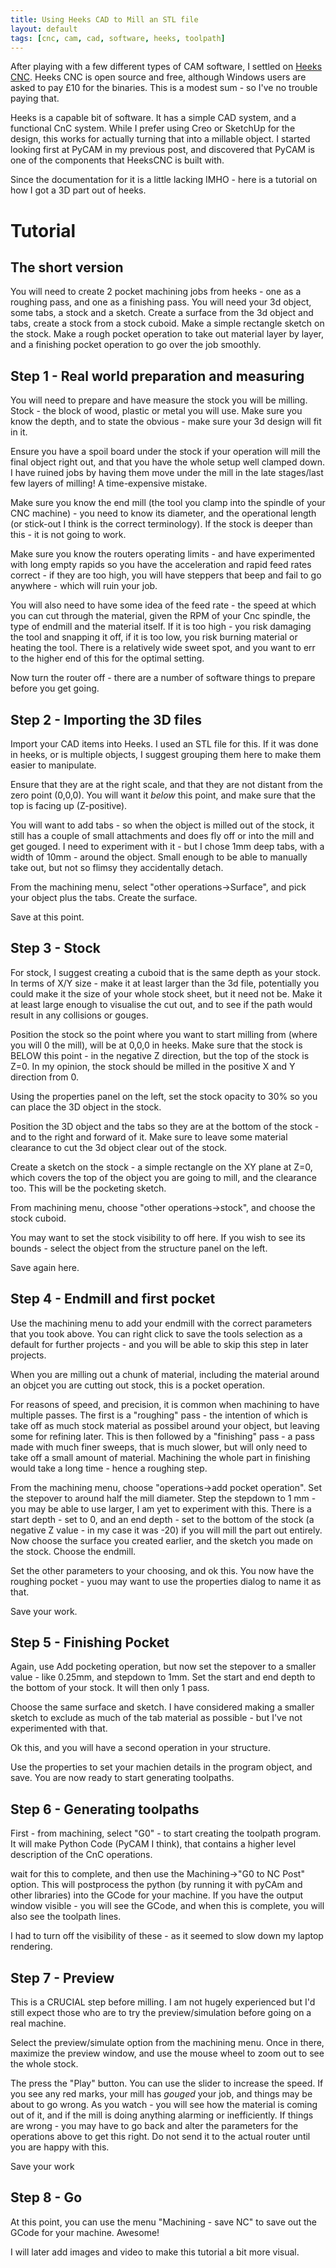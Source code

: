 ```yaml
---
title: Using Heeks CAD to Mill an STL file
layout: default
tags: [cnc, cam, cad, software, heeks, toolpath]
---
```

After playing with a few different types of CAM software, I settled on [Heeks CNC](https://sites.google.com/site/heekscad/).
Heeks CNC is open source and free, although Windows users are asked to pay £10 for the binaries. 
This is a modest sum - so I've no trouble paying that.

Heeks is a capable bit of software. It has a simple CAD system, and a functional CnC system. While I prefer using Creo or SketchUp for the design, this works for actually turning that into a millable object. I started looking first at PyCAM in my previous post, and discovered that PyCAM is one of the components that HeeksCNC is built with.

Since the documentation for it is a little lacking IMHO - here is a tutorial on how I got a 3D part out of heeks.

# Tutorial

## The short version 

You will need to create 2 pocket machining jobs from heeks - one as a roughing pass, and one as a finishing pass. You will need your 3d object, some tabs, a stock and a sketch. Create a surface from the 3d object and tabs, create a stock from a stock cuboid. Make a simple rectangle sketch on the stock. Make a rough pocket operation to take out material layer by layer, and a finishing pocket operation to go over the job smoothly.

## Step 1 - Real world preparation and measuring

You will need to prepare and have measure the stock you will be milling. Stock - the block of wood, plastic or metal you will use. Make sure you know the depth, and to state the obvious - make sure your 3d design will fit in it. 

Ensure you have a spoil board under the stock if your operation will mill the final object right out, and that you have the whole setup well clamped down. I have ruined jobs by having them move under the mill in the late stages/last few layers of milling! A time-expensive mistake.

Make sure you know the end mill (the tool you clamp into the spindle of your CNC machine) - you need to know its diameter, and the operational length (or stick-out I think is the correct terminology). If the stock is deeper than this - it is not going to work. 

Make sure you know the routers operating limits - and have experimented with long empty rapids so you have the 
acceleration and rapid feed rates correct - if they are too high, you will have steppers that beep and fail to go anywhere - which will ruin your job. 

You will also need to have some idea of the feed rate - the speed at which you can cut through the material, given the RPM of your Cnc spindle, the type of endmill and the material itself. If it is too high - you risk damaging the tool and snapping it off, if it is too low, you risk burning material or heating the tool. There is a relatively wide sweet spot, and you want to err to the higher end of this for the optimal setting.

Now turn the router off - there are a number of software things to prepare before you get going.

## Step 2 - Importing the 3D files

Import your CAD items into Heeks. I used an STL file for this. If it was done in heeks, or is multiple objects, I suggest grouping them here to make them easier to manipulate. 

Ensure that they are at the right scale, and that they are not distant from the zero point (0,0,0). You will want it *below* this point, and make sure that the top is facing up (Z-positive).

You will want to add tabs - so when the object is milled out of the stock, it still has a couple of small attachments and does fly off or into the mill and get gouged. I need to experiment with it - but I chose 1mm deep tabs, with a width of 10mm - around the object. Small enough to be able to manually take out, but not so flimsy they accidentally detach.

From the machining menu, select "other operations->Surface", and pick your object plus the tabs. Create the surface.

Save at this point.

## Step 3 - Stock

For stock, I suggest creating a cuboid that is the same depth as your stock. In terms of X/Y size - make it at least larger than the 3d file, potentially you could make it the size of your whole stock sheet, but it need not be. Make it at least large enough to visualise the cut out, and to see if the path would result in any collisions or gouges.

Position the stock so the point where you want to start milling from (where you will 0 the mill), will be at 0,0,0 in heeks. Make sure that the stock is BELOW this point - in the negative Z direction, but the top of the stock is Z=0. In my opinion, the stock should be milled in the positive X and Y direction from 0.

Using the properties panel on the left, set the stock opacity to 30% so you can place the 3D object in the stock.


Position the 3D object and the tabs so they are at the bottom of the stock - and to the right and forward of it. Make sure to leave some material clearance to cut the 3d object clear out of the stock.

Create a sketch on the stock - a simple rectangle on the XY plane at Z=0, which covers the top of the object you are going to mill, and the clearance too. This will be the pocketing sketch.

From machining menu, choose "other operations->stock", and choose the stock cuboid.

You may want to set the stock visibility to off here. If you wish to see its bounds - select the object from the structure panel on the left.

Save again here.

## Step 4 - Endmill and first pocket

Use the machining menu to add your endmill with the correct parameters that you took above.
You can right click to save the tools selection as a default for further projects - and you will be able to skip this step in later projects.

When you are milling out a chunk of material, including the material around an objcet you are cutting out stock, this is a pocket operation. 

For reasons of speed, and precision, it is common when machining to have multiple passes. The first is a "roughing" pass - the intention of which is take off as much stock material as possibel around your object, but leaving some for refining later. This is then followed by a "finishing" pass - a pass made with much finer sweeps, that is much slower, but will only need to take off a small amount of material. Machining the whole part in finishing would take a long time - hence a roughing step.

From the machining menu, choose "operations->add pocket operation". Set the stepover to around half the mill diameter. Step the stepdown to 1 mm - you may be able to use larger, I am yet to experiment with this. 
There is a start depth - set to 0, and an end depth - set to the bottom of the stock (a negative Z value - in my case it was -20) if you will mill the part out entirely. Now choose the surface you created earlier, and the sketch you made on the stock. Choose the endmill. 

Set the other parameters to your choosing, and ok this. You now have the roughing pocket - yuou may want to use the properties dialog to name it as that.

Save your work.

## Step 5 - Finishing Pocket

Again, use Add pocketing operation, but now set the stepover to a smaller value - like 0.25mm, and stepdown to 1mm. 
Set the start and end depth to the bottom of your stock. It will then only 1 pass.

Choose the same surface and sketch. I have considered making a smaller sketch to exclude as much of the tab material as possible - but I've not experimented with that.

Ok this, and you will have a second operation in your structure.

Use the properties to set your machien details in the program object, and save.
You are now ready to start generating toolpaths.

## Step 6 - Generating toolpaths

First - from machining, select "G0" - to start creating the toolpath program. It will make Python Code (PyCAM I think), that contains a higher level description of the CnC operations.

wait for this to complete, and then use the Machining->"G0 to NC Post" option. This will postprocess the python (by running it with pyCAm and other libraries) into the GCode for your machine. If you have the output window visible - you will see the GCode, and when this is complete, you will also see the toolpath lines.

I had to turn off the visibility of these - as it seemed to slow down my laptop rendering.

## Step 7 - Preview

This is a CRUCIAL step before milling. I am not hugely experienced but I'd still expect those who are to try the preview/simulation before going on a real machine.

Select the preview/simulate option from the machining menu. Once in there, maximize the preview window, and use the mouse wheel to zoom out to see the whole stock. 

The press the "Play" button. You can use the slider to increase the speed. 
If you see any red marks, your mill has *gouged* your job, and things may be about to go wrong. As you watch - you will see how the material is coming out of it, and if the mill is doing anything alarming or inefficiently. If things are wrong - you may have to go back and alter the parameters for the operations above to get this right. Do not send it to the actual router until you are happy with this.

Save your work

## Step 8 - Go

At this point, you can use the menu "Machining - save NC" to save out the GCode for your machine. Awesome!



I will later add images and video to make this tutorial a bit more visual.
